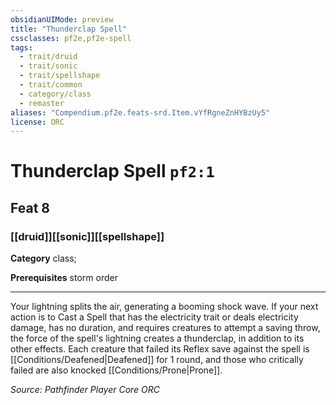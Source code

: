 ```yaml
---
obsidianUIMode: preview
title: "Thunderclap Spell"
cssclasses: pf2e,pf2e-spell
tags:
  - trait/druid
  - trait/sonic
  - trait/spellshape
  - trait/common
  - category/class
  - remaster
aliases: "Compendium.pf2e.feats-srd.Item.vYfRgneZnHYBzUy5"
license: ORC
---
```

# Thunderclap Spell `pf2:1`
## Feat 8
### [[druid]][[sonic]][[spellshape]]

**Category** class; 



**Prerequisites** storm order
* * *
Your lightning splits the air, generating a booming shock wave. If your next action is to Cast a Spell that has the electricity trait or deals electricity damage, has no duration, and requires creatures to attempt a saving throw, the force of the spell's lightning creates a thunderclap, in addition to its other effects. Each creature that failed its Reflex save against the spell is [[Conditions/Deafened|Deafened]] for 1 round, and those who critically failed are also knocked [[Conditions/Prone|Prone]].

*Source: Pathfinder Player Core*
*ORC*